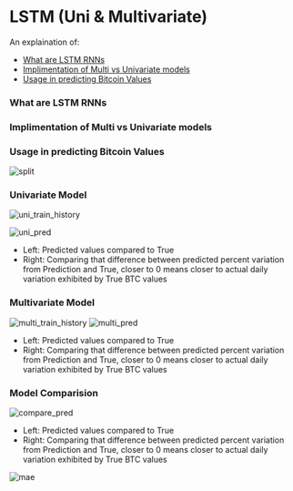 # LSTM (Uni & Multivariate)

An explaination of:
- [What are LSTM RNNs](#what-are-lstm-rnns)
- [Implimentation of Multi vs Univariate models](#implimentation-of-multi-vs-univariate-models)
- [Usage in predicting Bitcoin Values](#usage-in-predicting-bitcoin-values)

### What are LSTM RNNs

### Implimentation of Multi vs Univariate models

### Usage in predicting Bitcoin Values

![split](https://user-images.githubusercontent.com/36013672/43160377-f8cac122-8f52-11e8-8421-35539b278923.png)

### Univariate Model

![uni_train_history](https://user-images.githubusercontent.com/36013672/43160378-f8dcd268-8f52-11e8-9b0c-db3f65c083a6.png)

![uni_pred](https://user-images.githubusercontent.com/36013672/43160380-f8fe16b2-8f52-11e8-9034-48d7eb5f7721.png)
* Left: Predicted values compared to True
* Right: Comparing that difference between predicted percent variation from Prediction and True, closer to 0 means closer to actual daily variation exhibited by True BTC values

### Multivariate Model

![multi_train_history](https://user-images.githubusercontent.com/36013672/43160376-f8a9d584-8f52-11e8-85cd-e98ec0daa74f.png)
![multi_pred](https://user-images.githubusercontent.com/36013672/43160379-f8eb714c-8f52-11e8-84aa-c64772cdae3b.png)
* Left: Predicted values compared to True
* Right: Comparing that difference between predicted percent variation from Prediction and True, closer to 0 means closer to actual daily variation exhibited by True BTC values

### Model Comparision

![compare_pred](https://user-images.githubusercontent.com/36013672/43160382-f964664c-8f52-11e8-8502-a47f5d16ee44.png)
* Left: Predicted values compared to True
* Right: Comparing that difference between predicted percent variation from Prediction and True, closer to 0 means closer to actual daily variation exhibited by True BTC values

![mae](https://user-images.githubusercontent.com/36013672/43160381-f92fbdfc-8f52-11e8-8905-6c1e10caffe4.png)
